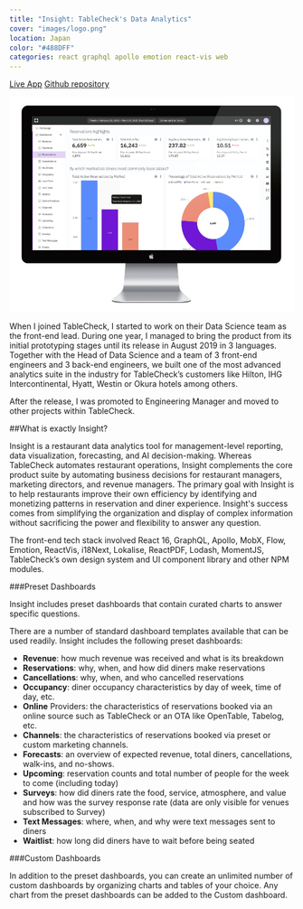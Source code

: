 ```yaml
---
title: "Insight: TableCheck's Data Analytics"
cover: "images/logo.png"
location: Japan
color: "#488DFF"
categories: react graphql apollo emotion react-vis web
---
```


<p class="align-center">
<a class="btn" href="https://tablefriends.netlify.app/" target="_blank">Live App</a>
<a class="btn" href="https://github.com/gazpachu/tablefriends" target="_blank">Github repository</a>
</p>

![](./images/1.jpg)

When I joined TableCheck, I started to work on their Data Science team as the front-end lead. During one year, I managed to bring the product from its initial prototyping stages until its release in August 2019 in 3 languages. Together with the Head of Data Science and a team of 3 front-end engineers and 3 back-end engineers, we built one of the most advanced analytics suite in the industry for TableCheck’s customers like Hilton, IHG Intercontinental, Hyatt, Westin or Okura hotels among others.

After the release, I was promoted to Engineering Manager and moved to other projects within TableCheck.

##What is exactly Insight?

Insight is a restaurant data analytics tool for management-level reporting, data visualization, forecasting, and AI decision-making. Whereas TableCheck automates restaurant operations, Insight complements the core product suite by automating business decisions for restaurant managers, marketing directors, and revenue managers. The primary goal with Insight is to help restaurants improve their own efficiency by identifying and monetizing patterns in reservation and diner experience. Insight's success comes from simplifying the organization and display of complex information without sacrificing the power and flexibility to answer any question.

The front-end tech stack involved React 16, GraphQL, Apollo, MobX, Flow, Emotion, ReactVis, i18Next, Lokalise, ReactPDF, Lodash, MomentJS, TableCheck’s own design system and UI component library and other NPM modules.

###Preset Dashboards

Insight includes preset dashboards that contain curated charts to answer specific questions.

There are a number of standard dashboard templates available that can be used readily. Insight includes the following preset dashboards:

- **Revenue**: how much revenue was received and what is its breakdown
- **Reservations**: why, when, and how did diners make reservations
- **Cancellations**: why, when, and who cancelled reservations
- **Occupancy**: diner occupancy characteristics by day of week, time of day, etc.
- **Online** Providers: the characteristics of reservations booked via an online source such as TableCheck or an OTA like OpenTable, Tabelog, etc.
- **Channels**: the characteristics of reservations booked via preset or custom marketing channels.
- **Forecasts**: an overview of expected revenue, total diners, cancellations, walk-ins, and no-shows.
- **Upcoming**: reservation counts and total number of people for the week to come (including today)
- **Surveys**: how did diners rate the food, service, atmosphere, and value and how was the survey response rate (data are only visible for venues subscribed to Survey)
- **Text Messages**: where, when, and why were text messages sent to diners
- **Waitlist**: how long did diners have to wait before being seated

###Custom Dashboards

In addition to the preset dashboards, you can create an unlimited number of custom dashboards by organizing charts and tables of your choice. Any chart from the preset dashboards can be added to the Custom dashboard.
